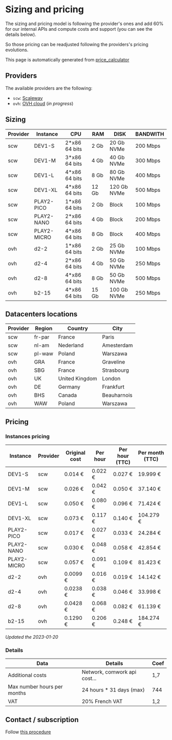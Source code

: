 # Sizing and pricing

The sizing and pricing model is following the provider's ones and add 60% for our internal APIs and compute costs and support (you can see the details below).

So those pricing can be readjusted following the providers's pricing evolutions.

This page is automatically generated from [price_calculator](./price_calculator/README.md)

## Providers

The available providers are the following:

* `scw`: [Scaleway](https://www.scaleway.com)
* `ovh`: [OVH cloud](https://www.ovhcloud.com) (*in progress*)

## Sizing

|Provider|Instance|CPU           |RAM    |DISK       |BANDWITH|
|--------|------------|--------------|-------|-----------|--------|
|scw     |DEV1-S      |2*x86 64 bits |2 Gb   |20 Gb NVMe |200 Mbps|
|scw     |DEV1-M      |3*x86 64 bits |4 Gb   |40 Gb NVMe |300 Mbps|
|scw     |DEV1-L      |4*x86 64 bits |8 Gb   |80 Gb NVMe |400 Mbps|
|scw     |DEV1-XL     |4*x86 64 bits |12 Gb  |120 Gb NVMe|500 Mbps|
|scw     |PLAY2-PICO  |1*x86 64 bits |2 Gb   |Block      |100 Mbps|
|scw     |PLAY2-NANO  |2*x86 64 bits |4 Gb   |Block      |200 Mbps|
|scw     |PLAY2-MICRO |4*x86 64 bits |8 Gb   |Block      |400 Mbps|
|ovh     |d2-2        |1*x86 64 bits |2 Gb   |25 Gb NVMe |100 Mbps|
|ovh     |d2-4        |2*x86 64 bits |4 Gb   |50 Gb NVMe |250 Mbps|
|ovh     |d2-8        |4*x86 64 bits |8 Gb   |50 Gb NVMe |500 Mbps|
|ovh     |b2-15       |4*x86 64 bits |15 Gb  |100 Gb NVMe|250 Mbps|

## Datacenters locations

|Provider|Region|Country       |City       |
|--------|------|--------------|-----------|
|scw     |fr-par|France        |Paris      |
|scw     |nl-am |Nederland     |Amesterdam |
|scw     |pl-waw|Poland        |Warszawa   |
|ovh     |GRA   |France        |Graveline  |
|ovh     |SBG   |France        |Strasbourg |
|ovh     |UK    |United Kingdom|London     |
|ovh     |DE    |Germany       |Frankfurt  |
|ovh     |BHS   |Canada        |Beauharnois|
|ovh     |WAW   |Poland        |Warszawa   |

## Pricing

### Instances pricing

| Instance    | Provider | Original cost | Per hour | Per hour (TTC) | Per month (TTC) |
| ----------- | -------- | ------------- | -------- | -------------- | --------------- |
| DEV1-S      | scw      | 0.014 €       | 0.022 €  | 0.027 €        | 19.999 €        |
| DEV1-M      | scw      | 0.026 €       | 0.042 €  | 0.050 €        | 37.140 €        |
| DEV1-L      | scw      | 0.050 €       | 0.080 €  | 0.096 €        | 71.424 €        |
| DEV1-XL     | scw      | 0.073 €       | 0.117 €  | 0.140 €        | 104.279 €       |
| PLAY2-PICO  | scw      | 0.017 €       | 0.027 €  | 0.033 €        | 24.284 €        |
| PLAY2-NANO  | scw      | 0.030 €       | 0.048 €  | 0.058 €        | 42.854 €        |
| PLAY2-MICRO | scw      | 0.057 €       | 0.091 €  | 0.109 €        | 81.423 €        |
| d2-2        | ovh      | 0.0099 €      | 0.016 €  | 0.019 €        | 14.142 €        |
| d2-4        | ovh      | 0.0238 €      | 0.038 €  | 0.046 €        | 33.998 €        |
| d2-8        | ovh      | 0.0428 €      | 0.068 €  | 0.082 €        | 61.139 €        |
| b2-15       | ovh      | 0.1290 €      | 0.206 €  | 0.248 €        | 184.274 €       |


*Updated the 2023-01-20*

### Details

|Data  |Details|Coef |
|------|-------|-------|
|Additional costs|Network, comwork api cost...|1,7    |
|Max number hours per months|24 hours * 31 days (max)|744    |
|VAT   |20% French VAT|1,2    |

## Contact / subscription

Follow [this procedure](./subscription.md)
